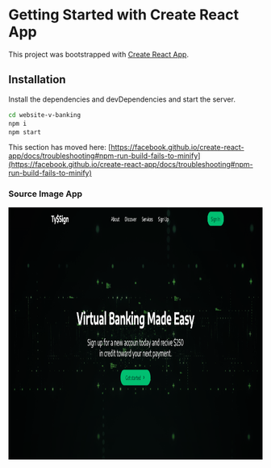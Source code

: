 # Getting Started with Create React App

This project was bootstrapped with [Create React App](https://github.com/facebook/create-react-app).

## Installation

Install the dependencies and devDependencies and start the server.

```sh
cd website-v-banking
npm i
npm start
```

This section has moved here: [https://facebook.github.io/create-react-app/docs/troubleshooting#npm-run-build-fails-to-minify](https://facebook.github.io/create-react-app/docs/troubleshooting#npm-run-build-fails-to-minify)


### Source Image App

<img src="./Screenshot%20(5).png" width="600" height="500" />
